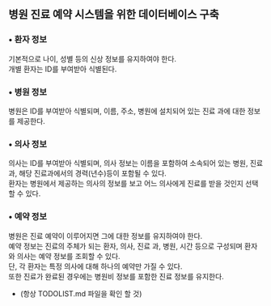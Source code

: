 ## 병원 진료 예약 시스템을 위한 데이터베이스 구축  
### • 환자 정보
기본적으로 나이, 성별 등의 신상 정보를 유지하여야 한다.  
개별 환자는 ID를 부여받아 식별된다.
### • 병원 정보  
  병원은 ID를 부여받아 식별되며, 이름, 주소, 병원에 설치되어 있는 진료 과에 대한 정보를 제공한다.
### • 의사 정보  
  의사는 ID를 부여받아 식별되며, 의사 정보는 이름을 포함하여 소속되어 있는 병원, 진료과, 해당 진료과에서의 경력(년수)등이 포함될 수 있다.  
  환자는 병원에서 제공하는 의사의 정보를 보고 어느 의사에게 진료를 받을 것인지 선택할 수 있다.
### • 예약 정보  
병원은 진료 예약이 이루어지면 그에 대한 정보를 유지하여야 한다.  
예약 정보는 진료의 주체가 되는 환자, 의사, 진료 과, 병원, 시간 등으로 구성되며 환자와 의사는 예약 정보를 조회할 수 있다.  
단, 각 환자는 특정 의사에 대해 하나의 예약만 가질 수 있다.  
또한 진료가 완료된 경우에는 병원비 정보를 포함한 진료 정보를 유지한다.

* (항상 TODOLIST.md 파일을 확인 할 것)